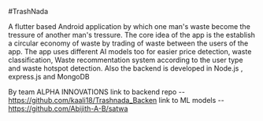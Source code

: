 #TrashNada

A flutter based Android application by which one man's waste become the tressure of another man's tressure. The core idea of the app is the establish a circular economy of waste by trading of waste between the users of the app. The app uses different AI models too for easier price detection, waste classification, Waste recommentation system according to the user type and waste hotspot detection. Also the backend is developed in Node.js , express.js and MongoDB

By team ALPHA INNOVATIONS
link to backend repo -- https://github.com/kaali18/Trashnada_Backen
link to ML models -- https://github.com/Abijith-A-B/satwa
